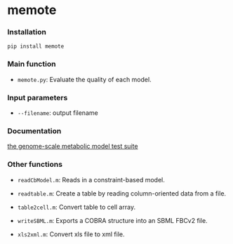 # memote



### Installation
```
pip install memote
```

### Main function

- `memote.py`:  Evaluate the quality of each model.

### Input parameters
- `--filename`: output filename 


### Documentation
[the genome-scale metabolic model test suite](https://benjjneb.github.io/dada2/tutorial.html)


### Other functions

- `readCbModel.m`: Reads in a constraint-based model.

- `readtable.m`: Create a table by reading column-oriented data from a file.

- `table2cell.m`: Convert table to cell array.

- `writeSBML.m`: Exports a COBRA structure into an SBML FBCv2 file. 

- `xls2xml.m`: Convert xls file to xml file.
